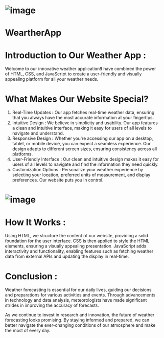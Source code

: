 # ![image](https://github.com/navya04062003/WeartherApp/assets/154512617/7adfdbda-c6d0-4ad8-ac09-7631bda37634)
# WeartherApp
# Introduction to Our Weather App :

Welcome to our innovative weather application!I have combined the power of HTML, CSS, and JavaScript to create a user-friendly and visually appealing platform for all your weather needs.

# What Makes Our Website Special?

1. Real-Time Updates : Our app fetches real-time weather data, ensuring that you always have the most accurate information at your fingertips.
2. Intuitive Design : We believe in simplicity and usability. Our app features a clean and intuitive interface, making it easy for users of all levels to navigate and understand.
3. Responsive Design : Whether you're accessing our app on a desktop, tablet, or mobile device, you can expect a seamless experience. Our design adapts to different screen sizes, ensuring consistency across all platforms.
4. User-Friendly Interface : Our clean and intuitive design makes it easy for users of all levels to navigate and find the information they need quickly.
5. Customization Options : Personalize your weather experience by selecting your location, preferred units of measurement, and display preferences. Our website puts you in control.

# ![image](https://github.com/navya04062003/WeartherApp/assets/154512617/ab80d6a6-4dfd-488b-8a8e-8ec7c1270e7e)
# How It Works :

Using HTML, we structure the content of our website, providing a solid foundation for the user interface. CSS is then applied to style the HTML elements, ensuring a visually appealing presentation. JavaScript adds interactivity and functionality, enabling features such as fetching weather data from external APIs and updating the display in real-time.

# Conclusion :

Weather forecasting is essential for our daily lives, guiding our decisions and preparations for various activities and events. Through advancements in technology and data analysis, meteorologists have made significant strides in improving the accuracy of forecasts.

As we continue to invest in research and innovation, the future of weather forecasting looks promising. By staying informed and prepared, we can better navigate the ever-changing conditions of our atmosphere and make the most of every day.
